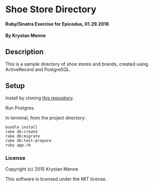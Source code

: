 # Shoe Store Directory

#### Ruby/Sinatra Exercise for Epicodus, 01.29.2016

#### By Krystan Menne

## Description

This is a sample directory of shoe stores and brands, created using ActiveRecord and PostgreSQL.

## Setup

Install by cloning [this repository](https://github.com/gitKrystan/ruby-shoe-directory.git).

Run Postgres.

In terminal, from the project directory:

```
bundle install  
rake db:create
rake db:migrate  
rake db:test:prepare
ruby app.rb
```

### License

Copyright (c) 2015 Krystan Menne

This software is licensed under the MIT license.
